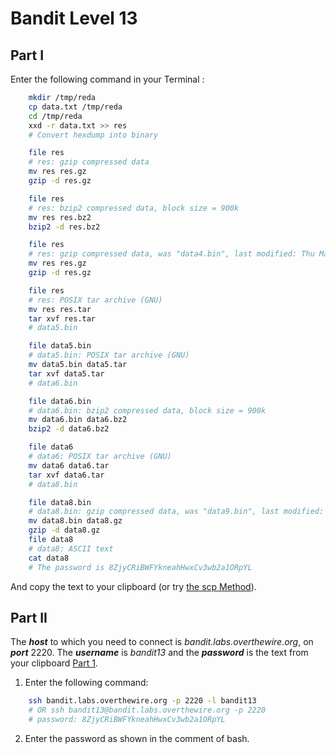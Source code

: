 # Bandit Level 13
## Part I
Enter the following command in your Terminal :  
```bash
    mkdir /tmp/reda
    cp data.txt /tmp/reda
    cd /tmp/reda
    xxd -r data.txt >> res
    # Convert hexdump into binary
```
```bash
    file res
    # res: gzip compressed data
    mv res res.gz
    gzip -d res.gz
```
```bash
    file res
    # res: bzip2 compressed data, block size = 900k
    mv res res.bz2
    bzip2 -d res.bz2
```
```bash
    file res
    # res: gzip compressed data, was "data4.bin", last modified: Thu May  7 18:14:30 2020, max compression, from Unix
    mv res res.gz
    gzip -d res.gz
```
```bash
    file res
    # res: POSIX tar archive (GNU)
    mv res res.tar
    tar xvf res.tar
    # data5.bin
```
```bash
    file data5.bin
    # data5.bin: POSIX tar archive (GNU)
    mv data5.bin data5.tar
    tar xvf data5.tar
    # data6.bin
```
```bash
    file data6.bin
    # data6.bin: bzip2 compressed data, block size = 900k
    mv data6.bin data6.bz2
    bzip2 -d data6.bz2
```
```bash
    file data6
    # data6: POSIX tar archive (GNU)
    mv data6 data6.tar
    tar xvf data6.tar
    # data8.bin
```
```bash
    file data8.bin
    # data8.bin: gzip compressed data, was "data9.bin", last modified: Thu May  7 18:14:30 2020, max compression, from Unix
    mv data8.bin data8.gz
    gzip -d data8.gz
    file data8
    # data8: ASCII text
    cat data8
    # The password is 8ZjyCRiBWFYkneahHwxCv3wb2a1ORpYL
```
And copy the text to your clipboard (or try [the scp Method](https://github.com/Reda-BELHAJ/OverTheWire/blob/main/Bandit/Bandit0-9/Level1.md#part-i)).

## Part II

The ***host*** to which you need to connect is *bandit.labs.overthewire.org*, on ***port*** 2220. The ***username*** is *bandit13* and the ***password*** is the text from your clipboard [Part 1](https://github.com/Reda-BELHAJ/OverTheWire/blob/main/Bandit/Bandit10-20/Level13.md#part-i). 

1. Enter the following command:  

```bash
	ssh bandit.labs.overthewire.org -p 2220 -l bandit13
	# OR ssh bandit13@bandit.labs.overthewire.org -p 2220
	# password: 8ZjyCRiBWFYkneahHwxCv3wb2a1ORpYL
```
2. Enter the password as shown in the comment of bash.
